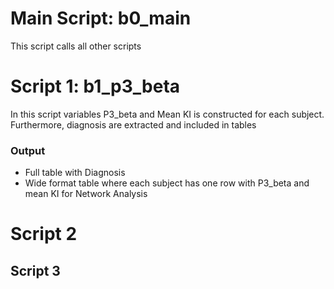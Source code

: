 # Main Script: b0_main
This script calls all other scripts

# Script 1: b1_p3_beta

In this script variables P3_beta and Mean KI is constructed for each subject. Furthermore, diagnosis are extracted and included in tables

### Output
- Full table with Diagnosis
- Wide format table where each subject has one row with P3_beta and mean KI for Network Analysis

# Script 2 

## Script 3

